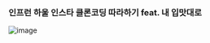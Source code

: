 ### 인프런 하울 인스타 클론코딩 따라하기 feat. 내 입맛대로

![image](https://user-images.githubusercontent.com/114990782/228760239-c6593ea6-4d17-4289-a96d-1e829f1635a0.png)
